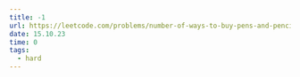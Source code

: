 ```yaml
---
title: -1
url: https://leetcode.com/problems/number-of-ways-to-buy-pens-and-pencils/description/
date: 15.10.23
time: 0
tags:
  - hard
---
```

